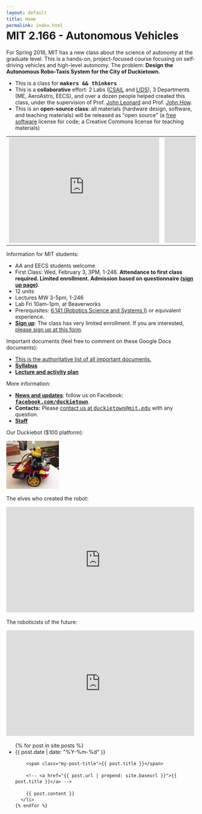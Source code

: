 ```yaml
---
layout: default
title: Home
permalink: index.html
---
```


<h1 style="margin-top:-1em">MIT 2.166 - Autonomous Vehicles</h1>

For Spring 2016, MIT has a new class about the science of autonomy at the graduate level. This is a hands-on, project-focused course focusing on self-driving vehicles and high-level autonomy. 
The problem: **Design the Autonomous Robo-Taxis System for the City of Duckietown.**

<ul>
<li>This is a class for <tt><strong>makers &amp;&amp; thinkers </strong></tt></li>
<li>This is a <strong>collaborative</strong> effort: 2 Labs (<A href="http://www.csail.mit.edu/">CSAIL</A> and <a href="http://www.lids.mit.edu">LIDS</a>), 3 Departments (ME, AeroAstro, EECS), and over a dozen people helped created this class, under the supervision of Prof. <a href="http://marinerobotics.mit.edu/">John Leonard</a> and Prof. <a href="http://www.mit.edu/~jhow/">John How</a>.
</li>
<li>This is an <strong>open-source class</strong>: all materials (hardware design, software, and teaching materials) will be released as "open source" (a <a href="http://www.gnu.org/philosophy/free-sw.en.html">free software</a> license for code; a Creative Commons license for teaching materials)</li>
</ul>

<table><tr><td>
  <iframe src="https://player.vimeo.com/video/152233002" width="400" height="281" frameborder="0" webkitallowfullscreen mozallowfullscreen allowfullscreen></iframe>
  </td><td>
  <iframe src="https://player.vimeo.com/video/152499589" width="400" height="281" frameborder="0" webkitallowfullscreen mozallowfullscreen allowfullscreen></iframe>
  </td>
  </tr>
</table>


<!-- <div style='text-align: center; margin: 3em'><img src='media/banner.jpg' style='width: 100%;'/></div>
 -->

<!-- 
Backstory: Duckietown is a pleasant little town in the sovereign state of Duckieland. 

You moved to Duckietown last summer, after graduating from MIT. You were following the love of your life. You were working remotely for your friend’s social networking startup. Life was good, for a while. But things didn’t quite work out the way they were supposed to---the start-up went south and so did your love life. As the winter begins, you are now single and jobless in Duckietown.

In a fortuitous late-night encounter at a Karaoke bar, you meet a funny old man and you become best friends over saké. You learn that he is a high-ranking official in the Duckie Party. 
A couple of weeks later, the Duckieland Ministry of Transportation gives you the task of designing a mobility-on-demand system based on autonomous cars for the entire country of Duckieland. You have to build this system from scratch. 
 -->
 


Information for MIT students:

<ul>
  <li>AA and EECS students welcome</li>
  <li>
  First Class: Wed, February 3, 3PM, 1-246. <strong>Attendance to first class required. Limited enrollment. 
  Admission based on questionnaire (<a href="signup.html">sign up page</a>)</strong>.
  </li>
  <li>12 units</li>
  <li>Lectures MW 3-5pm, 1-246</li>
  <li>Lab Fri 10am-1pm, at Beaverworks</li>
  <li>
  Prerequisites: <a href="http://courses.csail.mit.edu/rss/">6.141 (Robotics Science and Systems I)</a> or equivalent experience.
  </li>
  <li><strong><a href="signup.html">Sign up</a></strong>:
  The class has very limited enrollment. If you are interested, 
  <a href="https://docs.google.com/forms/d/16Ky_82MFX-vByKSyiLiUrvUXbFAWbzJylRi-G2lmdFM/viewform">please sign up at this form</a>.
  </li>
</ul>

Important documents (feel free to comment on these Google Docs documents):

<ul>
  <li><a href="materials.html">This is the authoritative list of all important documents.</a></li>
  <li><strong><a href="https://docs.google.com/document/d/1xkYod3ZepC3oMLTH-YCdMXlJRDWUQ8w14ROIh0yDsOE/edit?usp=sharing">Syllabus</a></strong></li>
  <li><strong><a href="https://docs.google.com/spreadsheets/d/1wRWIW5EvdETYPu2ZRhDElMABn3WNNEezLou5k_D_WGw/edit?usp=sharing">Lecture and activity plan</a></strong></li>
</ul>

More information: 

<ul>
  
  <li><strong><a href='updates.html'>News and updates</a></strong>: follow us on Facebook:
  <a style='font-family: monospace; font-weight: bold' href="http://facebook.com/duckietown">facebook.com/duckietown</a>.</li>
  <li><strong>Contacts:</strong> 
  Please <a href="mailto:duckietown@mit.edu">contact us at <tt>duckietown@mit.edu</tt></a> with any question.</li>
  <li><strong><a href="staff.html">Staff</a></strong> </li>
</ul>


Our Duckiebot ($100 platform):

<img style='width: 10em;' src='media/mercedes.jpg'/>


The elves who created the robot:

<iframe src="https://player.vimeo.com/video/149916365" width="500" height="281" frameborder="0" webkitallowfullscreen mozallowfullscreen allowfullscreen></iframe>

The roboticists of the future:

<iframe src="https://player.vimeo.com/video/150075068" width="500" height="281" frameborder="0" webkitallowfullscreen mozallowfullscreen allowfullscreen></iframe>


<!-- All these links are Google Docs documents 
on which everybody can comment:

- [Syllabus][syllabus]



[syllabus]: https://docs.google.com/document/d/1xkYod3ZepC3oMLTH-YCdMXlJRDWUQ8w14ROIh0yDsOE/edit -->

<div class="home">

  <!-- <h1 class="page-heading">News</h1> -->

  <!-- <h2 style='margin-top: 5em'> News </h2> -->
  <ul class="post-list">
    {% for post in site.posts %}
      <li>
        <span class="my-post-date">{{ post.date | date: "%Y-%m-%d" }}</span>

        <span class="my-post-title">{{ post.title }}</span>

        <!-- <a href="{{ post.url | prepend: site.baseurl }}">{{ post.title }}</a> -->
  
        {{ post.content }}
      </li>
    {% endfor %}
  </ul>
<!-- 
  <p class="rss-subscribe">subscribe <a href="{{ "/feed.xml" | prepend: site.baseurl }}">via RSS</a></p> -->
